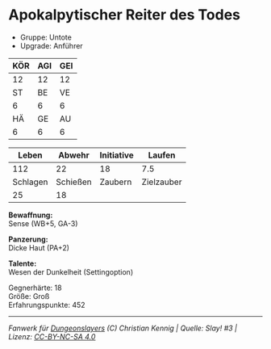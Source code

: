 # Apokalpytischer Reiter des Todes  
- Gruppe: Untote  
- Upgrade: Anführer  

| KÖR | AGI | GEI |  
| --- | --- | --- |  
| 12  | 12  | 12  |
| ST  | BE  | VE  |  
| 6   | 6   | 6   |
| HÄ  | GE  | AU  |  
| 6   | 6   | 6   |


| Leben    | Abwehr   | Initiative | Laufen     |
| -------- | -------- | ---------- | ---------- |
| 112      | 22       | 18         | 7.5        |
| Schlagen | Schießen | Zaubern    | Zielzauber |
| 25       | 18       |            |            |

**Bewaffnung:**  
Sense (WB+5, GA-3)

**Panzerung:**  
Dicke Haut (PA+2)

**Talente:**  
Wesen der Dunkelheit (Settingoption)

Gegnerhärte: 18  
Größe: Groß  
Erfahrungspunkte: 452  



___
*Fanwerk für [Dungeonslayers](https://www.dungeonslayers.net/) (C) Christian Kennig | Quelle: Slay! #3 | Lizenz: [CC-BY-NC-SA 4.0](https://creativecommons.org/licenses/by-nc-sa/4.0/deed.de)*